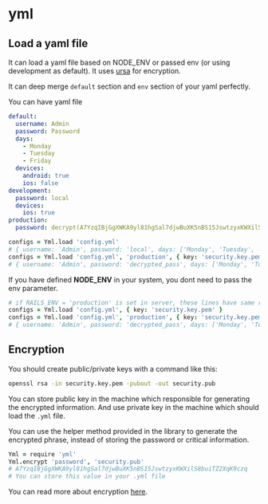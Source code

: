 # yml

## Load a yaml file

It can load a yaml file based on NODE_ENV or passed env (or using development as default). It uses [ursa](https://www.npmjs.com/package/ursa) for encryption. 

It can deep merge `default` section and `env` section of your yaml perfectly.

You can have yaml file
```yaml
default: 
  username: Admin
  password: Password
  days:
    - Monday
    - Tuesday
    - Friday
  devices:
    android: true
    ios: false
development:
  password: local
  devices:
    ios: true
production:
  password: decrypt(A7YzqIBjGgXWKA9yl81hgSal7djwBuXK5nBS15JswtzyxKWXilS8buiTZ2XqK9czq)
```

```coffee
configs = Yml.load 'config.yml'
# { username: 'Admin', password: 'local', days: ['Monday', 'Tuesday', 'Friday'], devices: { android: true, ios: true } }
configs = Yml.load 'config.yml', 'production', { key: 'security.key.pem' }
# { username: 'Admin', password: 'decrypted_pass', days: ['Monday', 'Tuesday', 'Friday'], devices: { android: true, ios: false } }
```

If you have defined **NODE_ENV** in your system, you dont need to pass the env parameter.
```coffee
# if RAILS_ENV = 'production' is set in server, these lines have same result
configs = Yml.load 'config.yml', { key: 'security.key.pem' }
configs = Yml.load 'config.yml', 'production', { key: 'security.key.pem' }
# { username: 'Admin', password: 'decrypted_pass', days: ['Monday', 'Tuesday', 'Friday'], devices: { android: true, ios: false } }
```

## Encryption

You should create public/private keys with a command like this:

```bash
openssl rsa -in security.key.pem -pubout -out security.pub 
```
You can store public key in the machine which responsible for generating the encrypted information. And use private key in the machine which should load the `.yml` file.


You can use the helper method provided in the library to generate the encrypted phrase, instead of storing the password or critical information.

```coffee
Yml = require 'yml'
Yml.encrypt 'password', 'security.pub'
# A7YzqIBjGgXWKA9yl81hgSal7djwBuXK5nBS15JswtzyxKWXilS8buiTZ2XqK9czq
# You can store this value in your .yml file
```
You can read more about encryption [here](https://www.npmjs.com/package/ursa).

